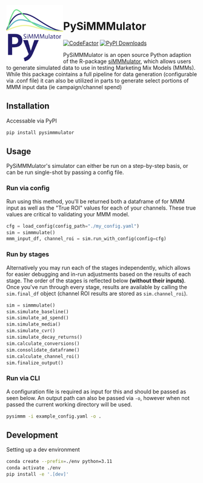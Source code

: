 <img align="left" src="PySiMMMulator_logo.png" alt="logo" width="150"/>

# PySiMMMulator
[![CodeFactor](https://www.codefactor.io/repository/github/ryanaugust/pysimmmulator/badge)](https://www.codefactor.io/repository/github/ryanaugust/pysimmmulator)
[![PyPI Downloads](https://img.shields.io/pypi/dm/pysimmmulator.svg?label=PyPI%20downloads)](
https://pypi.org/project/pysimmmulator/)

PySiMMMulator is an open source Python adaption of the R-package [siMMMulator](https://github.com/facebookexperimental/siMMMulator), which allows users to generate simulated data to use in testing Marketing Mix Models (MMMs).
While this package cointains a full pipeline for data generation (configurable via .conf file) it can also be utilized in parts to generate select portions of MMM input data (ie campaign/channel spend)

## Installation

Accessable via PyPI

```bash
pip install pysimmmulator
```

## Usage

PySiMMMulator's simulator can either be run on a step-by-step basis, or can be run single-shot by passing a config file.

### Run via config

Run using this method, you'll be returned both a dataframe of for MMM input as well as the "True ROI" values for each of your channels. These true values are critical to validating your MMM model.

```python
cfg = load_config(config_path="./my_config.yaml")
sim = simmmulate()
mmm_input_df, channel_roi = sim.run_with_config(config=cfg)
```

### Run by stages

Alternatively you may run each of the stages independently, which allows for easier debugging and in-run adjustments based on the results of each stage. The order of the stages is reflected below **(without their inputs)**. Once you've run through every stage, results are available by calling the `sim.final_df` object (channel ROI results are stored as `sim.channel_roi`).

```python
sim = simmmulate()
sim.simulate_baseline()
sim.simulate_ad_spend()
sim.simulate_media()
sim.simulate_cvr()
sim.simulate_decay_returns()
sim.calculate_conversions()
sim.consolidate_dataframe()
sim.calculate_channel_roi()
sim.finalize_output()
```
### Run via CLI

A configuration file is required as input for this and should be passed as seen below. An output path can also be passed via `-o`, however when not passed the current working directory will be used.

```bash
pysimmm -i example_config.yaml -o .
```

## Development

Setting up a dev environment

```bash
conda create --prefix=./env python=3.11
conda activate ./env
pip install -e '.[dev]'
```
